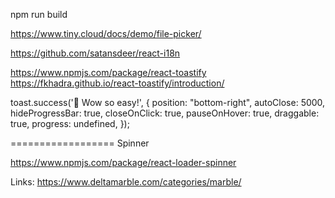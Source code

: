 npm run build


https://www.tiny.cloud/docs/demo/file-picker/







https://github.com/satansdeer/react-i18n



https://www.npmjs.com/package/react-toastify
https://fkhadra.github.io/react-toastify/introduction/


<ToastContainer
position="bottom-right"
autoClose={5000}
hideProgressBar
newestOnTop={false}
closeOnClick
rtl={false}
pauseOnFocusLoss
draggable
pauseOnHover
/>

toast.success('🦄 Wow so easy!', {
position: "bottom-right",
autoClose: 5000,
hideProgressBar: true,
closeOnClick: true,
pauseOnHover: true,
draggable: true,
progress: undefined,
});





==================
Spinner

https://www.npmjs.com/package/react-loader-spinner



Links:
https://www.deltamarble.com/categories/marble/
